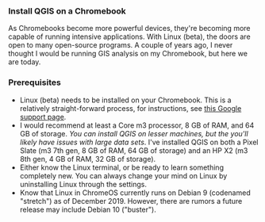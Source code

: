 ### Install QGIS on a Chromebook
As Chromebooks become more powerful devices, they're becoming more capable of running intensive applications. With Linux (beta), the doors are open to many open-source programs. A couple of years ago, I never thought I would be running GIS analysis on my Chromebook, but here we are today.

### Prerequisites

- Linux (beta) needs to be installed on your Chromebook. This is a relatively straight-forward process, for instructions, see [this Google support page](https://support.google.com/chromebook/answer/9145439?hl=en).
- I would recommend at least a Core m3 processor, 8 GB of RAM, and 64 GB of storage. *You can install QGIS on lesser machines, but the you'll likely have issues with large data sets*. I've installed QGIS on both a Pixel Slate (m3 7th gen, 8 GB of RAM, 64 GB of storage) and an HP X2 (m3 8th gen, 4 GB of RAM, 32 GB of storage).
- Either know the Linux terminal, or be ready to learn something completely new. You can always change your mind on Linux by uninstalling Linux through the settings.
- Know that Linux in ChromeOS currently runs on Debian 9 (codenamed "stretch") as of December 2019. However, there are rumors a future release may include Debian 10 ("buster"). 

### 
<!--stackedit_data:
eyJoaXN0b3J5IjpbMTExMjEyMTIzMF19
-->